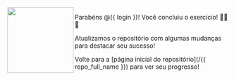 <img src="https://octodex.github.com/images/welcometocat.png" align="left" height="150px" />

Parabéns @{{ login }}! Você concluiu o exercício! 🎉🎉🎉

Atualizamos o repositório com algumas mudanças para destacar seu sucesso!

Volte para a [página inicial do repositório](/{{ repo_full_name }}) para ver seu progresso!
